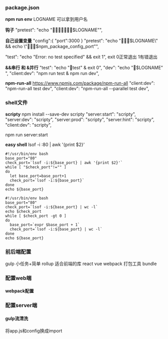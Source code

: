 ### package.json
**npm run env**
LOGNAME 可以拿到用户名

**钩子**
"pretest": "echo \"🍎🍎🍎🍎🍎🍎🍎$LOGNAME\"",

**自己设置变量**
"config":{
    "port":3000
}
"pretest": "echo \"🍎🍎🍎$LOGNAME\" && echo \"🍎🍎🍎$npm_package_config_port\"",

"test": "echo \"Error: no test specified\" && exit 1",
exit 0正常退出 1有错退出

**&&串行 和 &并行**
"test": "echo \"🍌test\" & exit 0",
"dev": "echo \"🍎$LOGNAME\" ",
"client:dev": "npm run test & npm run dev",

**npm-run-all**
https://www.npmjs.com/package/npm-run-all
"client:dev": "npm-run-all test dev",
"client:dev": "npm-run-all --parallel test dev",

### shell文件
**scripty**
npm install --save-dev scripty
"server:start": "scripty",
"server:dev": "scripty",
"server:prod": "scripty",
"server:hint": "scripty",
"client:dev": "scripty",


npm run server:start

**easy shell**
lsof -i :80 | awk '{print $2}'
```
#!/usr/bin/env bash
base_port="80"
check_port=`lsof -i:${base_port} | awk '{print $2}'`
while [ "$check_port"!="" ]
do
  let base_port=base_port+1
  check_port=`lsof -i:${base_port}`
done
echo ${base_port}
```
```
#!/usr/bin/env bash
base_port="80"
check_port=`lsof -i:${base_port} | wc -l`
echo $check_port
while [ $check_port -gt 0 ]
do
  base_port=`expr $base_port + 1`
  check_port=`lsof -i:${base_port} | wc -l`
done
echo ${base_port}
```

### 前后端配置
gulp 小任务+简单
rollup 适合前端的库 react vue
webpack 打包工具 bundle

### 配置web端
#### webpack配置

### 配置server端
#### gulp流清洗
将app.js和config换成import





